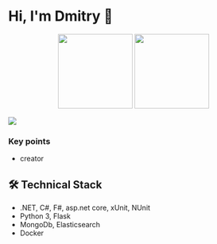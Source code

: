 # Hi, I'm Dmitry 👋


<p align='center'>
   <a href="https://github-readme-stats.vercel.app/api?username=DmitryBahtenkov&show_icons=true&count_private=true"><img
           height=150
           src="https://github-readme-stats.vercel.app/api?username=DmitryBahtenkov&show_icons=true&count_private=true"/></a>
   <a href="https://github.com/DmitryBahtenkov/github-readme-stats"><img height=150
                                                                  src="https://github-readme-stats.vercel.app/api/top-langs/?username=DmitryBahtenkov&layout=compact"/></a>
</p>

<p><img src="https://wakatime.com/share/@Iridium/217584f0-a2ef-43b9-973c-d1b20c198954.svg"></img></p>

### Key points
*   creator 


## 🛠 Technical Stack
*   .NET, C#, F#, asp.net core, xUnit, NUnit 
*   Python 3, Flask
*   MongoDb, Elasticsearch
*   Docker

